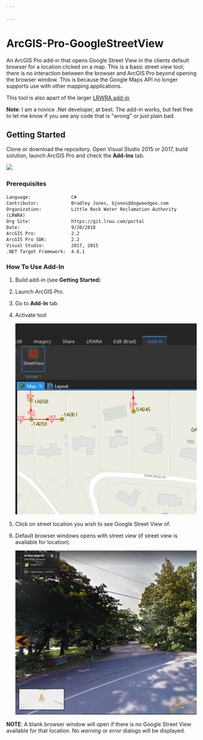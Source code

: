 ```yaml
---

---
```


# ArcGIS-Pro-GoogleStreetView
An ArcGIS Pro add-in that opens Google Street View in the clients default browser for a location clicked on a map. This is a basic street view tool; there is no interaction between the browser and ArcGIS Pro beyond opening the browser window.  This is because the Google Maps API no longer supports use with other mapping applications.  

This tool is also apart of the larger [LRWRA add-in](https://github.com/dogwoodgeo/ArcGIS-Pro-LRWRA) 

**Note**: I am a novice .Net developer, at best.  The add-in works, but feel free to let me know if you see any code that is "wrong" or just plain bad.  

## Getting Started

Clone or download the repository. Open Visual Studio 2015 or 2017, build solution, launch ArcGIS Pro and check the **Add-Ins** tab.

![](O:\IS\GIS\Development\dotNET\ArcGISPro\GoogleStreetView\assets\2018-10-10_10-14-54-1539192141073.png)



### Prerequisites

```
Language:				C#
Contributor:			Bradley Jones, bjones@dogwoodgeo.com
Organization:			Little Rock Water Reclamation Authority (LRWRA)
Org Site: 				https://git.lrwu.com/portal
Date:					9/20/2018
ArcGIS Pro:				2.2
ArcGIS Pro SDK: 		2.2
Visual Studio: 			2017, 2015
.NET Target Framework:	4.6.1
```

### How To Use Add-In

1. Build add-in (see **Getting Started**)

2. Launch ArcGIS Pro.

3. Go to **Add-In** tab

4. Activate tool

   ![](assets/2018-10-10_9-33-24.png)

5. Click on street location you wish to see Google Street View of.

6. Default browser windows opens with street view (if street view is available for location).

   ![](assets/2018-10-10_9-34-06.png)


**NOTE**: A blank browser window will open if there is no Google Street View available for that location. No *warning* or *error* dialogs will be displayed.



